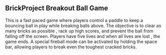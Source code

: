 ## BrickProject Breakout Ball Game

This is a fast paced game where players control a paddle to keep a bouncing ball in play while breaking balls above.
The objective is to clear as many bricks as possible , rack up high scores, and prevent the ball from falling off the screen.
Players have five lives and when all lives are lost , the game ends.
A special fireball mode can be activated by holding the space bar, allowing players to break even the toughest cracked bricks.
